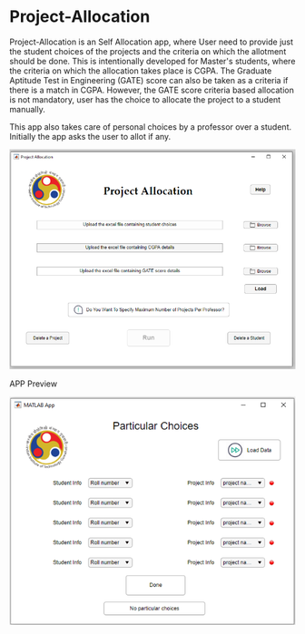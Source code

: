 # Project-Allocation

Project-Allocation is an Self Allocation app, where User need to provide just the student choices of the projects and the criteria on which the allotment should be done. This is intentionally developed for Master's students, where the criteria on which the allocation takes place is CGPA. The Graduate Aptitude Test in Engineering (GATE) score can also be taken as a criteria if there is a match in CGPA. However, the GATE score criteria based allocation is not mandatory, user has the choice to allocate the project to a student manually. 

This app also takes care of personal choices by a professor over a student. Initially the app asks the user to allot if any.  




![](Images/Project%20Allocation.png)

APP Preview

![](Images/particular_choices.png)

